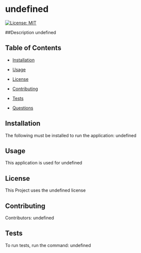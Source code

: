 
  # undefined
  [![License: MIT](https://img.shields.io/badge/License-MIT-red.svg)](https://opensource.org/licenses/MIT)

  ##Description
  undefined

  ## Table of Contents
  * [Installation](#installation)

* [Usage](#usage)

* [License](#license)

* [Contributing](#contributing)

* [Tests](#tests)

* [Questions](#questions)

## Installation <a name="installation"></a>

  The following must be installed to run the application: undefined

## Usage <a name="usage"></a>

​This application is used for undefined

## License <a name="license"></a>
      
This Project uses the undefined license

## Contributing <a name="contributing"></a>

​Contributors: undefined

## Tests <a name="tests"></a>

  To run tests, run the command: undefined

